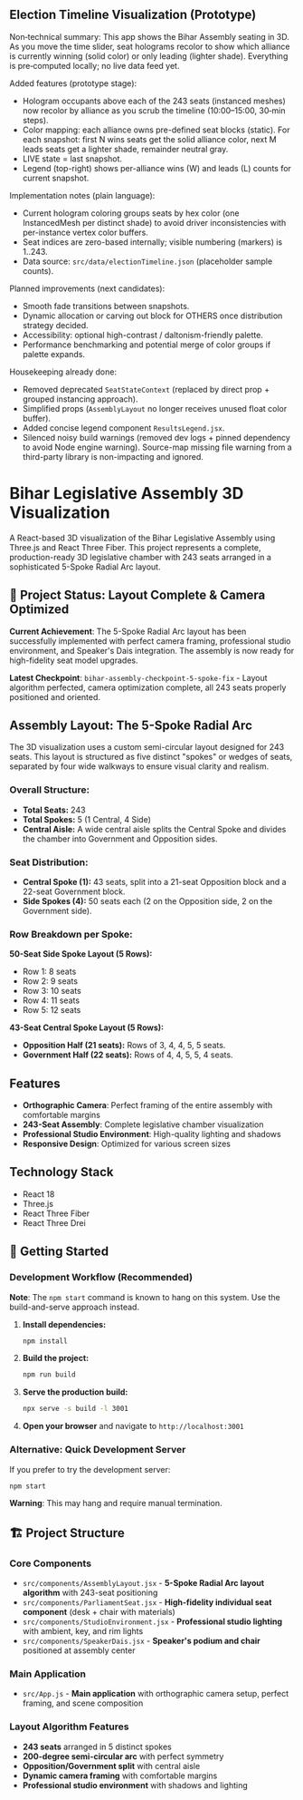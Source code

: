 ## Election Timeline Visualization (Prototype)

Non‑technical summary: This app shows the Bihar Assembly seating in 3D. As you move the time slider, seat holograms recolor to show which alliance is currently winning (solid color) or only leading (lighter shade). Everything is pre‑computed locally; no live data feed yet.

Added features (prototype stage):

* Hologram occupants above each of the 243 seats (instanced meshes) now recolor by alliance as you scrub the timeline (10:00–15:00, 30‑min steps).
* Color mapping: each alliance owns pre-defined seat blocks (static). For each snapshot: first N wins seats get the solid alliance color, next M leads seats get a lighter shade, remainder neutral gray.
* LIVE state = last snapshot.
* Legend (top-right) shows per-alliance wins (W) and leads (L) counts for current snapshot.

Implementation notes (plain language):
* Current hologram coloring groups seats by hex color (one InstancedMesh per distinct shade) to avoid driver inconsistencies with per-instance vertex color buffers.
* Seat indices are zero-based internally; visible numbering (markers) is 1..243.
* Data source: `src/data/electionTimeline.json` (placeholder sample counts).

Planned improvements (next candidates):
* Smooth fade transitions between snapshots.
* Dynamic allocation or carving out block for OTHERS once distribution strategy decided.
* Accessibility: optional high-contrast / daltonism-friendly palette.
* Performance benchmarking and potential merge of color groups if palette expands.

Housekeeping already done:
* Removed deprecated `SeatStateContext` (replaced by direct prop + grouped instancing approach).
* Simplified props (`AssemblyLayout` no longer receives unused float color buffer).
* Added concise legend component `ResultsLegend.jsx`.
* Silenced noisy build warnings (removed dev logs + pinned dependency to avoid Node engine warning). Source-map missing file warning from a third-party library is non-impacting and ignored.
# Bihar Legislative Assembly 3D Visualization

A React-based 3D visualization of the Bihar Legislative Assembly using Three.js and React Three Fiber. This project represents a complete, production-ready 3D legislative chamber with 243 seats arranged in a sophisticated 5-Spoke Radial Arc layout.

## 🎯 Project Status: Layout Complete & Camera Optimized

**Current Achievement**: The 5-Spoke Radial Arc layout has been successfully implemented with perfect camera framing, professional studio environment, and Speaker's Dais integration. The assembly is now ready for high-fidelity seat model upgrades.

**Latest Checkpoint**: `bihar-assembly-checkpoint-5-spoke-fix` - Layout algorithm perfected, camera optimization complete, all 243 seats properly positioned and oriented.

## Assembly Layout: The 5-Spoke Radial Arc

The 3D visualization uses a custom semi-circular layout designed for 243 seats. This layout is structured as five distinct "spokes" or wedges of seats, separated by four wide walkways to ensure visual clarity and realism.

### Overall Structure:
- **Total Seats:** 243
- **Total Spokes:** 5 (1 Central, 4 Side)
- **Central Aisle:** A wide central aisle splits the Central Spoke and divides the chamber into Government and Opposition sides.

### Seat Distribution:
- **Central Spoke (1):** 43 seats, split into a 21-seat Opposition block and a 22-seat Government block.
- **Side Spokes (4):** 50 seats each (2 on the Opposition side, 2 on the Government side).

### Row Breakdown per Spoke:

**50-Seat Side Spoke Layout (5 Rows):**
- Row 1: 8 seats
- Row 2: 9 seats
- Row 3: 10 seats
- Row 4: 11 seats
- Row 5: 12 seats

**43-Seat Central Spoke Layout (5 Rows):**
- **Opposition Half (21 seats):** Rows of 3, 4, 4, 5, 5 seats.
- **Government Half (22 seats):** Rows of 4, 4, 5, 5, 4 seats.

## Features

- **Orthographic Camera**: Perfect framing of the entire assembly with comfortable margins
- **243-Seat Assembly**: Complete legislative chamber visualization
- **Professional Studio Environment**: High-quality lighting and shadows
- **Responsive Design**: Optimized for various screen sizes

## Technology Stack

- React 18
- Three.js
- React Three Fiber
- React Three Drei

## 🚀 Getting Started

### Development Workflow (Recommended)
**Note**: The `npm start` command is known to hang on this system. Use the build-and-serve approach instead.

1. **Install dependencies:**
   ```bash
   npm install
   ```

2. **Build the project:**
   ```bash
   npm run build
   ```

3. **Serve the production build:**
   ```bash
   npx serve -s build -l 3001
   ```

4. **Open your browser** and navigate to `http://localhost:3001`

### Alternative: Quick Development Server
If you prefer to try the development server:
```bash
npm start
```
**Warning**: This may hang and require manual termination.

## 🏗️ Project Structure

### Core Components
- `src/components/AssemblyLayout.jsx` - **5-Spoke Radial Arc layout algorithm** with 243-seat positioning
- `src/components/ParliamentSeat.jsx` - **High-fidelity individual seat component** (desk + chair with materials)
- `src/components/StudioEnvironment.jsx` - **Professional studio lighting** with ambient, key, and rim lights
- `src/components/SpeakerDais.jsx` - **Speaker's podium and chair** positioned at assembly center

### Main Application
- `src/App.js` - **Main application** with orthographic camera setup, perfect framing, and scene composition

### Layout Algorithm Features
- **243 seats** arranged in 5 distinct spokes
- **200-degree semi-circular arc** with perfect symmetry
- **Opposition/Government split** with central aisle
- **Dynamic camera framing** with comfortable margins
- **Professional studio environment** with shadows and lighting
